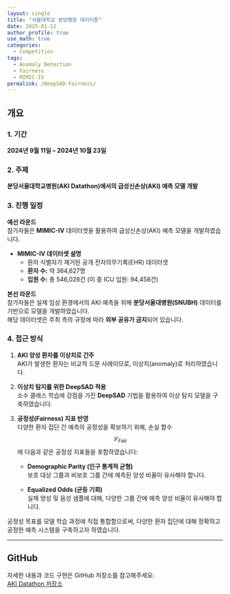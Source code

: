 ```yaml
---
layout: single
title: "서울대학교 분당병원 데이터톤"
date: 2025-01-12
author_profile: true
use_math: true
categories:
  - Competition
tags:
  - Anomaly Detection
  - Fairness
  - MIMIC-IV
permalink: /DeepSAD-Fairness/
---
```


## 개요

### 1. 기간  
**2024년 9월 11일 – 2024년 10월 23일**

### 2. 주제  
**분당서울대학교병원(AKI Datathon)에서의 급성신손상(AKI) 예측 모델 개발**

### 3. 진행 일정

**예선 라운드**  
참가자들은 **MIMIC-IV** 데이터셋을 활용하여 급성신손상(AKI) 예측 모델을 개발하였습니다.

- **MIMIC-IV 데이터셋 설명**  
  - 환자 식별자가 제거된 공개 전자의무기록(EHR) 데이터셋  
  - **환자 수:** 약 364,627명  
  - **입원 수:** 총 546,028건 (이 중 ICU 입원: 94,458건)

**본선 라운드**  
참가자들은 실제 임상 환경에서의 AKI 예측을 위해 **분당서울대병원(SNUBH)** 데이터를 기반으로 모델을 개발하였습니다.  
해당 데이터셋은 주최 측의 규정에 따라 **외부 공유가 금지**되어 있습니다.

### 4. 접근 방식

1. **AKI 양성 환자를 이상치로 간주**  
   AKI가 발생한 환자는 비교적 드문 사례이므로, 이상치(anomaly)로 처리하였습니다.

2. **이상치 탐지를 위한 DeepSAD 적용**  
   소수 클래스 학습에 강점을 가진 **DeepSAD** 기법을 활용하여 이상 탐지 모델을 구축하였습니다.

3. **공정성(Fairness) 지표 반영**  
   다양한 환자 집단 간 예측의 공정성을 확보하기 위해, 손실 함수 $$\mathcal{L}_{\text{Fair}}$$에 다음과 같은 공정성 지표들을 포함하였습니다:

   - **Demographic Parity (인구 통계적 균형)**  
     보호 대상 그룹과 비보호 그룹 간에 예측된 양성 비율이 유사해야 합니다.

   - **Equalized Odds (균등 기회)**  
     실제 양성 및 음성 샘플에 대해, 다양한 그룹 간에 예측 양성 비율이 유사해야 합니다.

공정성 목표를 모델 학습 과정에 직접 통합함으로써, 다양한 환자 집단에 대해 정확하고 공정한 예측 시스템을 구축하고자 하였습니다.

---

## GitHub

자세한 내용과 코드 구현은 GitHub 저장소를 참고해주세요:  
[AKI Datathon 저장소](https://github.com/stateun/AKI)